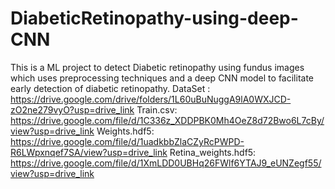 # DiabeticRetinopathy-using-deep-CNN
This is a ML project to detect Diabetic retinopathy using fundus images which uses preprocessing techniques and a deep CNN model to facilitate early detection of diabetic retinopathy.
DataSet : https://drive.google.com/drive/folders/1L60uBuNuggA9lA0WXJCD-zO2ne279vyO?usp=drive_link
Train.csv: https://drive.google.com/file/d/1C336z_XDDPBK0Mh4OeZ8d72Bwo6L7cBy/view?usp=drive_link
Weights.hdf5: https://drive.google.com/file/d/1uadkbbZlaCZyRcPWPD-R6LWpxnqef7SA/view?usp=drive_link
Retina_weights.hdf5: https://drive.google.com/file/d/1XmLDD0UBHq26FWlf6YTAJ9_eUNZegf55/view?usp=drive_link
